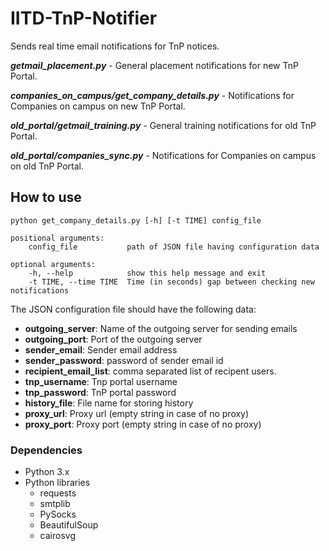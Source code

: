 # IITD-TnP-Notifier
Sends real time email notifications for TnP notices.

***getmail_placement.py*** - General placement notifications for new TnP Portal.

***companies_on_campus/get_company_details.py*** - Notifications for Companies on campus on new TnP Portal.

***old_portal/getmail_training.py*** - General training notifications for old TnP Portal.

***old_portal/companies_sync.py*** - Notifications for Companies on campus on old TnP Portal.


## How to use
    python get_company_details.py [-h] [-t TIME] config_file
    
    positional arguments:
        config_file           path of JSON file having configuration data

    optional arguments:
        -h, --help            show this help message and exit
        -t TIME, --time TIME  Time (in seconds) gap between checking new notifications
    
The JSON configuration file should have the following data:
 - **outgoing_server**: Name of the outgoing server for sending emails
 - **outgoing_port**: Port of the outgoing server
 - **sender_email**: Sender email address
 - **sender_password**: password of sender email id
 - **recipient_email_list**: comma separated list of recipent users.
 - **tnp_username**: Tnp portal username
 - **tnp_password**: TnP portal password
 - **history_file**: File name for storing history
 - **proxy_url**: Proxy url (empty string in case of no proxy)
 - **proxy_port**: Proxy port (empty string in case of no proxy)

### Dependencies
- Python 3.x
- Python libraries
    * requests
    * smtplib
    * PySocks
    * BeautifulSoup
    * cairosvg
